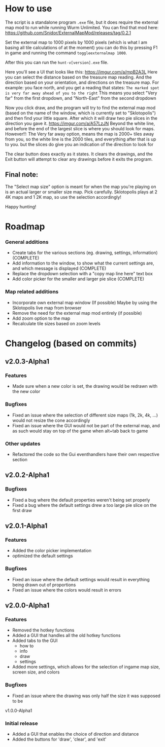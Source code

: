 # How to use
The script is a standalone program `.exe` file, but it does require the external map mod to run while running Wurm Unlimited.
You can find that mod here: https://github.com/Snidor/ExternalMapMod/releases/tag/0.2.1

Set the external map to 1000 pixels by 1000 pixels (which is what I am basing all tile calculations of at the moment)
you can do this by pressing F1 in game and running the command `toggleexternalmap 1000`.

After this you can run the `hunt-v[version].exe` file.

Here you'll see a UI that looks like this: https://imgur.com/a/mpB2A3L
Here you can select the distance based on the treasure map reading. And the direction based on your orientation, and directions on the treasure map.
For example:
you face north, and you get a reading that states: `The marked spot is very far away ahead of you to the right`
This means you select "Very far" from the first dropdown, and "North-East" from the second dropdown

Now you click draw, and the program will try to find the external map mod (based on the name of the window, which is currently set to "Sklotopolis")
and then find your little square. After which it will draw two pie slices in the direction you gave it. https://imgur.com/a/A57LzJN
Beyond the white line, and before the end of the largest slice is where you should look for maps.
However!!: The Very far away option, means the map is 2000+ tiles away from you, so the white line is the 2000 tiles, and everything after that is up to you.
but the slices do give you an indication of the direction to look for

The clear button does exactly as it states. It clears the drawings, and the Exit button will attempt to clear any drawings before it exits the program.


## Final note:
The "Select map size" option is meant for when the map you're playing on is an actual larger or smaller size map. Pick carefully. 
Sklotopolis plays at 2 4K maps and 1 2K map, so use the selection accordingly!

Happy hunting!

# Roadmap

### General additions
- Create tabs for the various sections (eg. drawing, settings, information) (COMPLETE)
- Add information to the window, to show what the current settings are, and which message is displayed (COMPLETE)
- Replace the dropdown selection with a "copy map line here" text box
- Add color picker for the smaller and larger pie slice (COMPLETE)

### Map related additions 
- Incorporate own external map window (If possible) Maybe by using the Sklotopolis live map from browser
- Remove the need for the external map mod entirely (if possible)
- Add zoom option to the map
- Recalculate tile sizes based on zoom levels

# Changelog (based on commits)

## v2.0.3-Alpha1
### Features
- Made sure when a new color is set, the drawing would be redrawn with the new color

### Bugfixes
- Fixed an issue where the selection of different size maps (1k, 2k, 4k, ...) would not resize the cone accordingly
- Fixed an issue where the GUI would not be part of the external map, and as such would stay on top of the game when alt+tab back to game

### Other updates
- Refactored the code so the Gui eventhandlers have their own respective section

## v2.0.2-Alpha1
### Bugfixes
- Fixed a bug where the default properties weren't being set properly
- Fixed a bug where the default settings drew a too large pie slice on the first draw

## v2.0.1-Alpha1
### Features
- Added the color picker implementation
- optimized the default settings

### Bugfixes
- Fixed an issue where the default settings would result in everything being drawn out of proportions
- Fixed an issue where the colors would result in errors

## v2.0.0-Alpha1
### Features
- Removed the hotkey functions
- Added a GUI that handles all the old hotkey functions
- Added tabs to the GUI
    - how to
    - info
    - draw
    - settings
- Added more settings, which allows for the selection of ingame map size, screen size, and colors

### Bugfixes
- Fixed an issue where the drawing was only half the size it was supposed to be

v1.0.0-Alpha1
### Initial release
- Added a GUI that enables the choice of direction and distance 
- Added the buttons for 'draw', 'clear', and 'exit'
